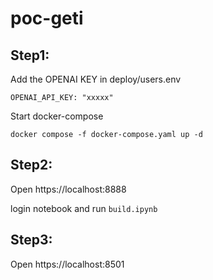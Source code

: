 # poc-geti
## Step1: 

Add the OPENAI KEY in deploy/users.env

```
OPENAI_API_KEY: "xxxxx"
```


Start docker-compose

```
docker compose -f docker-compose.yaml up -d
```

## Step2:

Open https://localhost:8888


login notebook and run `build.ipynb`


## Step3:

Open https://localhost:8501

